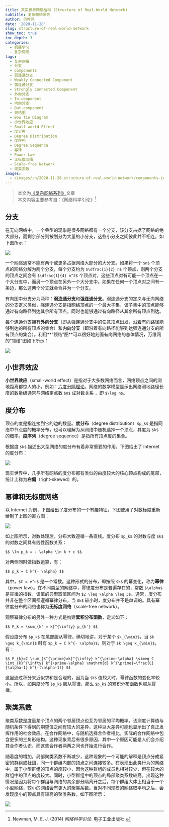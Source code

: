 ```yaml
---
title: 真实世界网络结构 (Structure of Real-World Network)
subtitle: 复杂网络系列
author: 范叶亮
date: '2020-11-28'
slug: structure-of-real-world-network
show_toc: true
toc_depth: 3
categories:
  - 机器学习
  - 复杂网络
tags:
  - 复杂网络
  - 分支
  - Components
  - 弱连通分支
  - Weakly Connected Component
  - 强连通分支
  - Strongly Connected Component
  - 外向分支
  - In-component
  - 内向分支
  - Out-component
  - 领结图
  - Bow Tie Diagram
  - 小世界效应
  - Small-world Effect
  - 度分布
  - Degree Distribution
  - 度序列
  - Degree Sequence
  - 幂律
  - Power Law
  - 无标度网络
  - Scale-free Network
  - 聚类系数
images:
  - /images/cn/2020-11-28-structure-of-real-world-network/components-in-an-undirected-network.png
---
```


> 本文为[《复杂网络系列》](/categories/复杂网络/)文章  
> 本文内容主要参考自：《网络科学引论》[^newman2014networks]

## 分支

在无向网络中，一个典型的现象是很多网络都有一个分支，该分支占据了网络的绝大部分，而剩余部分则被划分为大量的小分支，这些小分支之间彼此并不相连。如下图所示：

![](/images/cn/2020-11-28-structure-of-real-world-network/components-in-an-undirected-network.png)

一个网络通常不能有两个或更多占据网络大部分的大分支。如果将一个 `$n$` 个顶点的网络分解为两个分支，每个分支约为 `$\dfrac{1}{2} n$` 个顶点，则两个分支的顶点之间会有 `$\dfrac{1}{4} n^2$` 个顶点对，这些顶点对有可能一个顶点在一个大分支中，而另一个顶点在另外一个大分支中。如果在任何一个顶点对之间有一条边，那么这两个分支就会合并为一个分支。

有向图中分支分为两种：**弱连通分支**和**强连通分支**。弱连通分支的定义与无向网络的分支定义类似，强连通分支是指网络顶点的一个最大子集，该子集中的顶点能够通过有向路径到达其余所有顶点，同时也能够通过有向路径从其余所有顶点到达。

每个连通分支拥有**外向分支**（即从强连通分支中的任意顶点出发，沿着有向路径能够到达的所有顶点的集合）和**内向分支**（即沿着有向路径能够到达强连通分支的所有顶点的集合）。利用**“领结”图**可以很好地刻画有向网络的总体情况，万维网的“领结”图如下所示：

![](/images/cn/2020-11-28-structure-of-real-world-network/components-in-a-directed-network.png)

## 小世界效应

**小世界效应**（small-world effect）是指对于大多数网络而言，网络顶点之间的测地距离都惊人的小，例如：[六度分隔理论](https://zh.wikipedia.org/wiki/%E5%85%AD%E5%BA%A6%E5%88%86%E9%9A%94%E7%90%86%E8%AE%BA)。网络的数学模型显示出网络测地路径长度的数量级通常与网络定点数 `$n$` 成对数关系 ，即 `$\log n$`。

## 度分布

顶点的度是指连接到它的边的数量。**度分布**（degree distribution）`$p_k$` 是指网络中节点度的概率分布，也可以理解为从网络中随机选择一个顶点，其度为 `$k$` 的概率。**度序列**（degree sequence）是指所有顶点度的集合。

根据度 `$k$` 描述出大型网络的度分布有着非常重要的作用，下图给出了 Internet 的度分布：

![](/images/cn/2020-11-28-structure-of-real-world-network/degree-distribution-of-the-internet.png)

现实世界中，几乎所有网络的度分布都有类似的由度较大的核心顶点构成的尾部，统计上称为**右偏**（right-skewed）的。

## 幂律和无标度网络

以 Internet 为例，下图给出了度分布的一个有趣特征，下图使用了对数标度重新绘制了上图的直方图：

![](/images/cn/2020-11-28-structure-of-real-world-network/power-law-degree-distribution-of-the-internet.png)

如上图所示，对数处理后，分布大致遵循一条直线。度分布 `$p_k$` 的对数与度 `$k$` 的对数之间具有线性函数关系：

`$$
\ln p_k = - \alpha \ln k + c
$$`

对两侧同时做指数运算，有：

`$$
p_k = C k^{- \alpha}
$$`

其中，`$C = e^c$` 是一个常数。这种形式的分布，即按照 `$k$` 的幂变化，称为**幂律**（power law）。在不同类型的网络中，幂律度分布是普遍存在的，常数 `$\alpha$` 是幂律的指数，该值的典型取值区间为 `$2 \leq \alpha \leq 3$`。通常，度分布并非在整个区间都遵循幂律分布，当 `$k$` 较小时，度分布并不是单调的。具有幂律度分布的网络也称为**无标度网络**（scale-free network）。

观察幂律分布的另外一种方式是构建**累积分布函数**，定义如下：

`$$
P_k = \sum_{k' = k}^{\infty} p_{k'}
$$`

假设度分布 `$p_k$` 在尾部服从幂律，确切地讲，对于某个 `$k_{\min}$`，当 `$k \geq k_{\min}$` 时有 `$p_k = C k^{- \alpha}$`，则对于 `$k \geq k_{\min}$`，有：

`$$
P_{k}=C \sum_{k^{\prime}=k}^{\infty} k^{\prime-\alpha} \simeq C \int_{k}^{\infty} k^{\prime-\alpha} \mathrm{d} k^{\prime}=\frac{C}{\alpha-1} k^{-(\alpha-1)}
$$`

这里通过积分来近似求和是合理的，因为当 `$k$` 值较大时，幂律函数的变化率较小。所以，如果度分布 `$p_k$` 服从幂律，那么 `$p_k$` 的累积分布函数也服从幂律。

## 聚类系数

聚类系数是度量某个顶点的两个邻居顶点也互为邻居的平均概率。该测度计算值与随机条件下得到的期望值之间有较大的差异，这种巨大差异可能也显示出了真正发挥作用的社会效应。在合作网络中，与随机选择合作者相比，实际的合作网络中包含更多的三角形结构。这种现象背后有很多原因，其中一个原因可能是人们会介绍其合作者认识，而这些合作者两两之间也开始进行合作。

随着度的增加，局部聚类系数不断减少，这种现象的一个可能的解释是顶点分成紧密的群组或社团，同一个群组内部的顶点之间连接较多。在表现出此类行为的网络中，属于小型群组的顶点的度较小，因为这种群组的成员也相对较少，但在较大的群组中的顶点的度较大。同时，小型群组中的顶点的局部聚类系数较高。出现这种情况是因为将每个群组与网络的其余部分隔离开之后，每个群组大体上相当于一个小型网络，较小的网络会有更大的聚类系数。当对不同规模的网络取平均之后，会发现度小的顶点具有较高的聚类系数，如下图所示：

![](/images/cn/2020-11-28-structure-of-real-world-network/local-clustering-as-a-function-of-degree-on-the-internet.png)

[^newman2014networks]: Newman, M. E. J. (2014) _网络科学引论_. 电子工业出版社.
